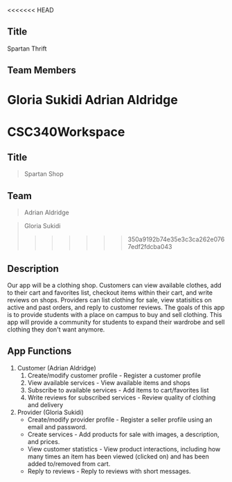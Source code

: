 <<<<<<< HEAD
## Title
Spartan Thrift

## Team Members
Gloria Sukidi
Adrian Aldridge 
=======
# CSC340Workspace 

## Title
> Spartan Shop

## Team
> Adrian Aldridge

> Gloria Sukidi
>>>>>>> 350a9192b74e35e3c3ca262e0767edf2fdcba043

## Description
Our app will be a clothing shop. Customers can view available clothes, add to their cart and favorites list, checkout items within their cart, and write reviews on shops. Providers can list clothing for sale, view statisitics on active and past orders, and reply to customer reviews. The goals of this app is to provide students with a place on campus to buy and sell clothing. This app will provide a community for students to expand their wardrobe and sell clothing they don't want anymore.

## App Functions
1. Customer (Adrian Aldridge)
    1. Create/modify customer profile - Register a customer profile
    2. View available services - View available items and shops
    3. Subscribe to available services - Add items to cart/favorites list
    4. Write reviews for subscribed services - Review quality of clothing and delivery 
2. Provider (Gloria Sukidi)
    - Create/modify provider profile - Register a seller profile using an email and password.
    - Create services - Add products for sale with images, a description, and prices.
    - View customer statistics - View product interactions, including how many times an item has been viewed (clicked on) and has been added to/removed from cart.
    - Reply to reviews - Reply to reviews with short messages.

